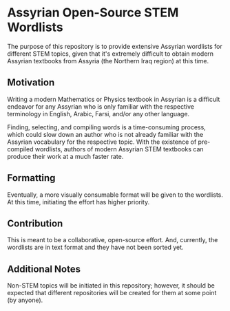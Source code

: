 # Assyrian Open-Source STEM Wordlists

The purpose of this repository is to provide extensive Assyrian wordlists for different STEM topics, given that it's extremely difficult to obtain modern Assyrian textbooks from Assyria (the Northern Iraq region) at this time.

## Motivation

Writing a modern Mathematics or Physics textbook in Assyrian is a difficult endeavor for any Assyrian who is only familiar with the respective terminology in English, Arabic, Farsi, and/or any other language.

Finding, selecting, and compiling words is a time-consuming process, which could slow down an author who is not already familiar with the Assyrian vocabulary for the respective topic. With the existence of pre-compiled wordlists, authors of modern Assyrian STEM textbooks can produce their work at a much faster rate.

## Formatting

Eventually, a more visually consumable format will be given to the wordlists. At this time, initiating the effort has higher priority.

## Contribution

This is meant to be a collaborative, open-source effort. And, currently, the wordlists are in text format and they have not been sorted yet.

## Additional Notes

Non-STEM topics will be initiated in this repository; however, it should be expected that different repositories will be created for them at some point (by anyone).

